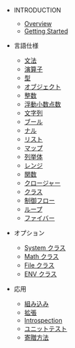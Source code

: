 * INTRODUCTION

  * [Overview](README.md)
  * [Getting Started](quickstart.md)

* 言語仕様

  * [文法](syntax.md)
  * [演算子](operators.md)
  * [型](types.md)
  * [オブジェクト](object.md)
  * [整数](int.md)
  * [浮動小数点数](float.md)
  * [文字列](string.md)
  * [ブール](bool.md)
  * [ナル](null.md)
  * [リスト](list.md)
  * [マップ](map.md)
  * [列挙体](enum.md)
  * [レンジ](range.md)
  * [関数](func.md)
  * [クロージャー](closure.md)
  * [クラス](class.md)
  * [制御フロー](controlflow.md)
  * [ループ](loop.md)
  * [ファイバー](fiber.md)
  
* オプション

  * [System クラス](system.md)
  * [Math クラス](math.md)
  * [File クラス](file.md)
  * [ENV クラス](env.md)

* 応用

  * [組み込み](embedding.md)
  * [拡張](extending.md)
  * [Introspection](introspection.md)
  * [ユニットテスト](unittest.md)
  * [寄贈方法](contrib.md)






